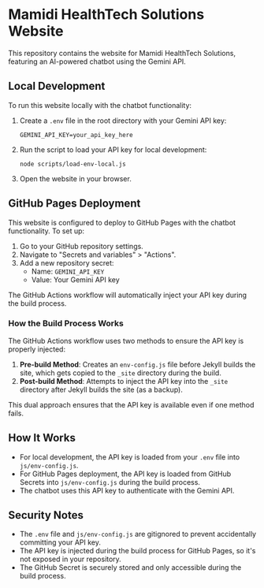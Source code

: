 # Mamidi HealthTech Solutions Website

This repository contains the website for Mamidi HealthTech Solutions, featuring an AI-powered chatbot using the Gemini API.

## Local Development

To run this website locally with the chatbot functionality:

1. Create a `.env` file in the root directory with your Gemini API key:
   ```
   GEMINI_API_KEY=your_api_key_here
   ```

2. Run the script to load your API key for local development:
   ```
   node scripts/load-env-local.js
   ```

3. Open the website in your browser.

## GitHub Pages Deployment

This website is configured to deploy to GitHub Pages with the chatbot functionality. To set up:

1. Go to your GitHub repository settings.
2. Navigate to "Secrets and variables" > "Actions".
3. Add a new repository secret:
   - Name: `GEMINI_API_KEY`
   - Value: Your Gemini API key

The GitHub Actions workflow will automatically inject your API key during the build process.

### How the Build Process Works

The GitHub Actions workflow uses two methods to ensure the API key is properly injected:

1. **Pre-build Method**: Creates an `env-config.js` file before Jekyll builds the site, which gets copied to the `_site` directory during the build.
2. **Post-build Method**: Attempts to inject the API key into the `_site` directory after Jekyll builds the site (as a backup).

This dual approach ensures that the API key is available even if one method fails.

## How It Works

- For local development, the API key is loaded from your `.env` file into `js/env-config.js`.
- For GitHub Pages deployment, the API key is loaded from GitHub Secrets into `js/env-config.js` during the build process.
- The chatbot uses this API key to authenticate with the Gemini API.

## Security Notes

- The `.env` file and `js/env-config.js` are gitignored to prevent accidentally committing your API key.
- The API key is injected during the build process for GitHub Pages, so it's not exposed in your repository.
- The GitHub Secret is securely stored and only accessible during the build process.
